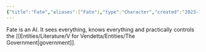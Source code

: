 ```yaml
---
{"title":"Fate","aliases":["Fate"],"type":"Character","created":"2023-10-26T12:26:17+06:00","updated":"2023-10-26T12:587:144+06:00","dg-publish":true,"dg-note-icon":1,"tags":["VforVendetta"],"permalink":"/entities/literature/v-for-vendetta/entities/fate/","dgPassFrontmatter":true,"noteIcon":1}
---
```


Fate is an AI. It sees everything, knows everything and practically controls the [[Entities/Literature/V for Vendetta/Entities/The Government\|government]].